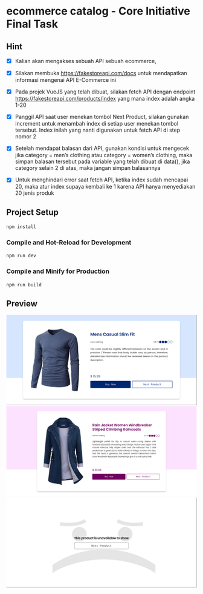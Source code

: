 # ecommerce catalog - Core Initiative Final Task

## Hint

- [x] Kalian akan mengakses sebuah API sebuah ecommerce,

- [x] Silakan membuka https://fakestoreapi.com/docs untuk mendapatkan informasi mengenai API E-Commerce ini
- [x] Pada projek VueJS yang telah dibuat, silakan fetch API dengan endpoint https://fakestoreapi.com/products/index yang mana index adalah angka 1-20
- [x] Panggil API saat user menekan tombol Next Product, silakan gunakan increment untuk menambah index di setiap user menekan tombol tersebut. Index inilah yang nanti digunakan untuk fetch API di step nomor 2
- [x] Setelah mendapat balasan dari API, gunakan kondisi untuk mengecek jika category = men’s clothing atau category = women’s clothing, maka simpan balasan tersebut pada variable yang telah dibuat di data(), jika category selain 2 di atas, maka jangan simpan balasannya
- [x] Untuk menghindari error saat fetch API, ketika index sudah mencapai 20, maka atur index supaya kembali ke 1 karena API hanya menyediakan 20 jenis produk

## Project Setup

```sh
npm install
```

### Compile and Hot-Reload for Development

```sh
npm run dev
```

### Compile and Minify for Production

```sh
npm run build
```

## Preview

![Man Product](man.png)
![Woman Product](woman.png)
![Product Not Found](error.png)
